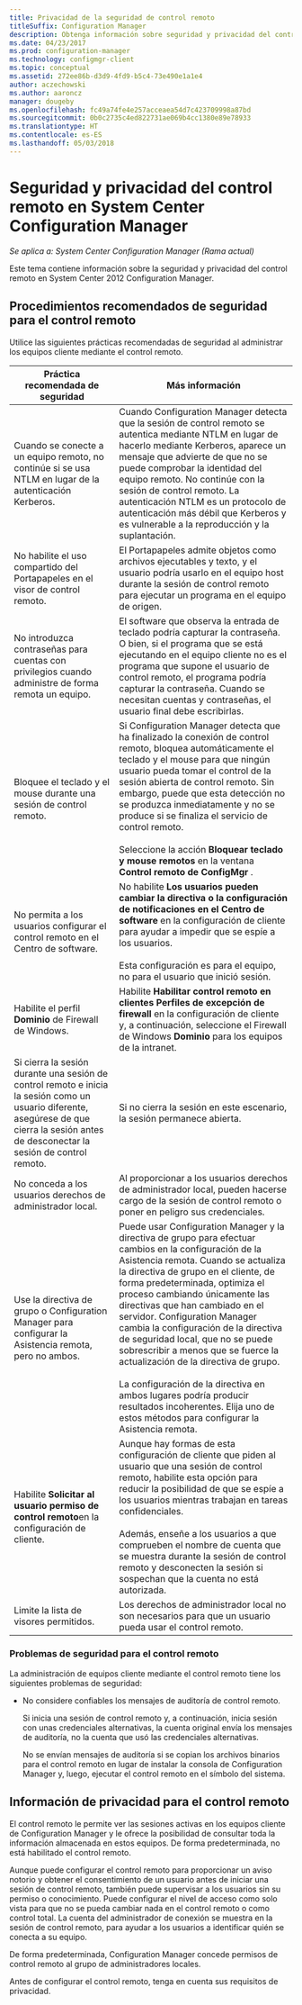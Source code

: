 ```yaml
---
title: Privacidad de la seguridad de control remoto
titleSuffix: Configuration Manager
description: Obtenga información sobre seguridad y privacidad del control remoto en System Center Configuration Manager.
ms.date: 04/23/2017
ms.prod: configuration-manager
ms.technology: configmgr-client
ms.topic: conceptual
ms.assetid: 272ee86b-d3d9-4fd9-b5c4-73e490e1a1e4
author: aczechowski
ms.author: aaroncz
manager: dougeby
ms.openlocfilehash: fc49a74fe4e257acceaea54d7c423709998a87bd
ms.sourcegitcommit: 0b0c2735c4ed822731ae069b4cc1380e89e78933
ms.translationtype: HT
ms.contentlocale: es-ES
ms.lasthandoff: 05/03/2018
---
```

# <a name="security-and-privacy-for-remote-control-in-system-center-configuration-manager"></a>Seguridad y privacidad del control remoto en System Center Configuration Manager

*Se aplica a: System Center Configuration Manager (Rama actual)*

Este tema contiene información sobre la seguridad y privacidad del control remoto en System Center 2012 Configuration Manager.  

##  <a name="BKMK_Security_HardwareInventory"></a> Procedimientos recomendados de seguridad para el control remoto  
 Utilice las siguientes prácticas recomendadas de seguridad al administrar los equipos cliente mediante el control remoto.  

|Práctica recomendada de seguridad|Más información|  
|----------------------------|----------------------|  
|Cuando se conecte a un equipo remoto, no continúe si se usa NTLM en lugar de la autenticación Kerberos.|Cuando Configuration Manager detecta que la sesión de control remoto se autentica mediante NTLM en lugar de hacerlo mediante Kerberos, aparece un mensaje que advierte de que no se puede comprobar la identidad del equipo remoto. No continúe con la sesión de control remoto. La autenticación NTLM es un protocolo de autenticación más débil que Kerberos y es vulnerable a la reproducción y la suplantación.|  
|No habilite el uso compartido del Portapapeles en el visor de control remoto.|El Portapapeles admite objetos como archivos ejecutables y texto, y el usuario podría usarlo en el equipo host durante la sesión de control remoto para ejecutar un programa en el equipo de origen.|  
|No introduzca contraseñas para cuentas con privilegios cuando administre de forma remota un equipo.|El software que observa la entrada de teclado podría capturar la contraseña. O bien, si el programa que se está ejecutando en el equipo cliente no es el programa que supone el usuario de control remoto, el programa podría capturar la contraseña. Cuando se necesitan cuentas y contraseñas, el usuario final debe escribirlas.|  
|Bloquee el teclado y el mouse durante una sesión de control remoto.|Si Configuration Manager detecta que ha finalizado la conexión de control remoto, bloquea automáticamente el teclado y el mouse para que ningún usuario pueda tomar el control de la sesión abierta de control remoto. Sin embargo, puede que esta detección no se produzca inmediatamente y no se produce si se finaliza el servicio de control remoto.<br /><br /> Seleccione la acción **Bloquear teclado y mouse remotos** en la ventana **Control remoto de ConfigMgr** .|  
|No permita a los usuarios configurar el control remoto en el Centro de software.|No habilite **Los usuarios pueden cambiar la directiva o la configuración de notificaciones en el Centro de software** en la configuración de cliente para ayudar a impedir que se espíe a los usuarios.<br /><br /> Esta configuración es para el equipo, no para el usuario que inició sesión.|  
|Habilite el perfil **Dominio** de Firewall de Windows.|Habilite **Habilitar control remoto en clientes Perfiles de excepción de firewall** en la configuración de cliente y, a continuación, seleccione el Firewall de Windows **Dominio** para los equipos de la intranet.|  
|Si cierra la sesión durante una sesión de control remoto e inicia la sesión como un usuario diferente, asegúrese de que cierra la sesión antes de desconectar la sesión de control remoto.|Si no cierra la sesión en este escenario, la sesión permanece abierta.|  
|No conceda a los usuarios derechos de administrador local.|Al proporcionar a los usuarios derechos de administrador local, pueden hacerse cargo de la sesión de control remoto o poner en peligro sus credenciales.|  
|Use la directiva de grupo o Configuration Manager para configurar la Asistencia remota, pero no ambos.|Puede usar Configuration Manager y la directiva de grupo para efectuar cambios en la configuración de la Asistencia remota. Cuando se actualiza la directiva de grupo en el cliente, de forma predeterminada, optimiza el proceso cambiando únicamente las directivas que han cambiado en el servidor. Configuration Manager cambia la configuración de la directiva de seguridad local, que no se puede sobrescribir a menos que se fuerce la actualización de la directiva de grupo.<br /><br /> La configuración de la directiva en ambos lugares podría producir resultados incoherentes. Elija uno de estos métodos para configurar la Asistencia remota.|  
|Habilite **Solicitar al usuario permiso de control remoto**en la configuración de cliente.|Aunque hay formas de esta configuración de cliente que piden al usuario que una sesión de control remoto, habilite esta opción para reducir la posibilidad de que se espíe a los usuarios mientras trabajan en tareas confidenciales.<br /><br /> Además, enseñe a los usuarios a que comprueben el nombre de cuenta que se muestra durante la sesión de control remoto y desconecten la sesión si sospechan que la cuenta no está autorizada.|  
|Limite la lista de visores permitidos.|Los derechos de administrador local no son necesarios para que un usuario pueda usar el control remoto.|  

### <a name="security-issues-for-remote-control"></a>Problemas de seguridad para el control remoto  
 La administración de equipos cliente mediante el control remoto tiene los siguientes problemas de seguridad:  

-   No considere confiables los mensajes de auditoría de control remoto.  

     Si inicia una sesión de control remoto y, a continuación, inicia sesión con unas credenciales alternativas, la cuenta original envía los mensajes de auditoría, no la cuenta que usó las credenciales alternativas.  

     No se envían mensajes de auditoría si se copian los archivos binarios para el control remoto en lugar de instalar la consola de Configuration Manager y, luego, ejecutar el control remoto en el símbolo del sistema.  

##  <a name="BKMK_Privacy_HardwareInventory"></a> Información de privacidad para el control remoto  
 El control remoto le permite ver las sesiones activas en los equipos cliente de Configuration Manager y le ofrece la posibilidad de consultar toda la información almacenada en estos equipos. De forma predeterminada, no está habilitado el control remoto.  

 Aunque puede configurar el control remoto para proporcionar un aviso notorio y obtener el consentimiento de un usuario antes de iniciar una sesión de control remoto, también puede supervisar a los usuarios sin su permiso o conocimiento. Puede configurar el nivel de acceso como solo vista para que no se pueda cambiar nada en el control remoto o como control total. La cuenta del administrador de conexión se muestra en la sesión de control remoto, para ayudar a los usuarios a identificar quién se conecta a su equipo.  

 De forma predeterminada, Configuration Manager concede permisos de control remoto al grupo de administradores locales.  

 Antes de configurar el control remoto, tenga en cuenta sus requisitos de privacidad.  
